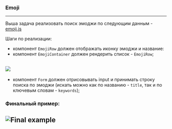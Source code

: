 ### Emoji
---
Выша задача реализовать поиск эмоджи по следующим данным - [emoji.js](./emojiList.js)

Шаги по реализации:
<!-- - создать новый реакт проект (`npx create-react-app my-app --template typescript` или склонировать [шаблон проекта](https://github.com/dromanchuck/react-redux-template/tree/start) -->
- компонент `EmojiRow` должен отображать иконку эмоджи и название: 
- компонент `EmojiContainer` должен рендерить список - `EmojiRow`;

![](./emoji/emoji-row.png)
---
- компонент `Form` должен отрисовывать input и принимать строку поиска по эмоджи (искать можно как по названию - `title`, так и по ключевым словам - `keywords`);


### Финальный пример:
![Final example](./emoji/emoji-search.gif)
---


